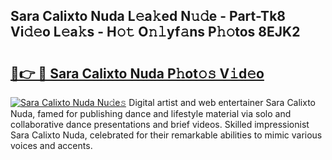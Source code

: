 ## Sara Calixto Nuda L𝚎a𝚔ed N𝚞𝚍e - Part-Tk8 Vi𝚍𝚎o L𝚎a𝚔s - H𝚘𝚝 O𝚗𝚕yf𝚊ns P𝚑𝚘tos 8EJK2

# <h2><a href="http://kf1cd8.oniu.top/?m=Sara+Calixto+Nuda">🔗👉 🔴 Sara Calixto Nuda P𝚑ot𝚘𝚜 V𝚒d𝚎o</a></h2>

[![Sara Calixto Nuda Nu𝚍e𝚜](https://i.imgur.com/0qMVB7G.gif)](http://kf1cd8.oniu.top/?m=Sara+Calixto+Nuda)
Digital artist and web entertainer Sara Calixto Nuda, famed for publishing dance and lifestyle material via solo and collaborative dance presentations and brief videos. Skilled impressionist Sara Calixto Nuda, celebrated for their remarkable abilities to mimic various voices and accents.  
